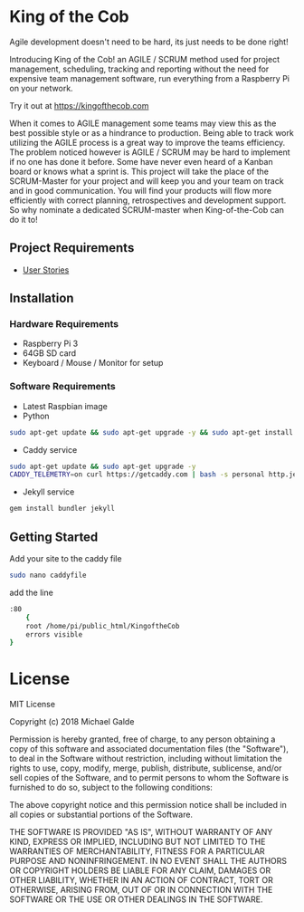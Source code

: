 # King of the Cob
Agile development doesn't need to be hard, its just needs to be done right!

Introducing King of the Cob! an AGILE / SCRUM method used for project management, scheduling, tracking and reporting without the need for expensive team management software, run everything from a Raspberry Pi on your network.

Try it out at https://kingofthecob.com

When it comes to AGILE management some teams may view this as the best possible style or as a hindrance to production. Being able to track work utilizing the AGILE process is a great way to improve the teams efficiency. The problem noticed however is AGILE / SCRUM may be hard to implement if no one has done it before. Some have never even heard of a Kanban board or knows what a sprint is. This project will take the place of the SCRUM-Master for your project and will keep you and your team on track and in good communication. You will find your products will flow more efficiently with correct planning, retrospectives and development support. So why nominate a dedicated SCRUM-master when King-of-the-Cob can do it to!

## Project Requirements
* [User Stories](/docs/User_Stories.md)

## Installation
### Hardware Requirements
* Raspberry Pi 3
* 64GB SD card
* Keyboard / Mouse / Monitor for setup

### Software Requirements
* Latest Raspbian image
* Python
```bash
sudo apt-get update && sudo apt-get upgrade -y && sudo apt-get install python -y
```
* Caddy service
```bash
sudo apt-get update && sudo apt-get upgrade -y
CADDY_TELEMETRY=on curl https://getcaddy.com | bash -s personal http.jekyll,http.login,http.reauth,http.upload
```
* Jekyll service
```bash
gem install bundler jekyll
```

## Getting Started
Add your site to the caddy file
```bash
sudo nano caddyfile
```
add the line
```bash
:80
	{
	root /home/pi/public_html/KingoftheCob
	errors visible
}
```


# License
MIT License

Copyright (c) 2018 Michael Galde

Permission is hereby granted, free of charge, to any person obtaining a copy
of this software and associated documentation files (the "Software"), to deal
in the Software without restriction, including without limitation the rights
to use, copy, modify, merge, publish, distribute, sublicense, and/or sell
copies of the Software, and to permit persons to whom the Software is
furnished to do so, subject to the following conditions:

The above copyright notice and this permission notice shall be included in all
copies or substantial portions of the Software.

THE SOFTWARE IS PROVIDED "AS IS", WITHOUT WARRANTY OF ANY KIND, EXPRESS OR
IMPLIED, INCLUDING BUT NOT LIMITED TO THE WARRANTIES OF MERCHANTABILITY,
FITNESS FOR A PARTICULAR PURPOSE AND NONINFRINGEMENT. IN NO EVENT SHALL THE
AUTHORS OR COPYRIGHT HOLDERS BE LIABLE FOR ANY CLAIM, DAMAGES OR OTHER
LIABILITY, WHETHER IN AN ACTION OF CONTRACT, TORT OR OTHERWISE, ARISING FROM,
OUT OF OR IN CONNECTION WITH THE SOFTWARE OR THE USE OR OTHER DEALINGS IN THE
SOFTWARE.
